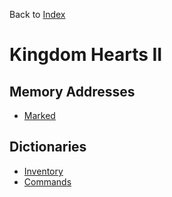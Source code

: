 Back to [Index](../index.md)

# Kingdom Hearts II

## Memory Addresses

* [Marked](mem/marked.md)

## Dictionaries

* [Inventory](dict/inventory.md)
* [Commands](dict/commands.md)
